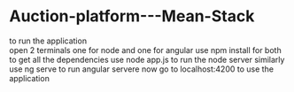 # Auction-platform---Mean-Stack

to run the application<br>
open 2 terminals one for node and one for angular
use npm install for both to get all the dependencies
use node app.js to run the node server
similarly use ng serve to run angular servere
now go to localhost:4200 to use the application
